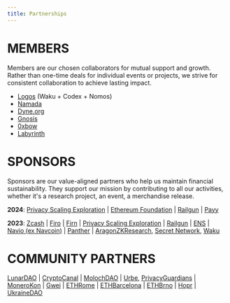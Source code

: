 ```yaml
---
title: Partnerships
---
```


# MEMBERS

Members are our chosen collaborators for mutual support and growth. 
Rather than one-time deals for individual events or projects, we strive for consistent collaboration to achieve lasting impact.

- [Logos](https://logos.co/) (Waku + Codex + Nomos)
- [Namada](https://namada.net/)
- [Dyne.org](https://dyne.org/)
- [Gnosis](https://www.gnosis.io/)
- [0xbow](https://www.0xbow.io/)
- [Labyrinth](https://www.labyrinth.technology/) 

# SPONSORS

Sponsors are our value-aligned partners who help us maintain financial sustainability. 
They support our mission by contributing to all our activities, whether it's a research project, an event, a merchandise release.

**2024**: [Privacy Scaling Exploration](https://pse.dev/) | [Ethereum Foundation](https://ethereum.org/) | [Railgun](https://railgun.org/) | [Payy](https://polybaselabs.com/)

**2023**: [Zcash](https://z.cash/) | [Firo](https://firo.org/) | [Firn](https://firn.cash/) | [Privacy Scaling Exploration](https://pse.dev/) | [Railgun](https://railgun.org/) | [ENS](https://ensdao.org/) | [Navio (ex Navcoin)](https://x.com/navio_official) | [Panther](https://www.pantherprotocol.io/) | [AragonZKResearch](https://research.aragon.org/), [Secret Network](https://scrt.network), [Waku](http://waku.org)

# COMMUNITY PARTNERS

[LunarDAO](https://lunardao.net/) | [CryptoCanal](https://lu.ma/cryptocanal) | [MolochDAO](https://molochdao.com/) | [Urbe](https://linktr.ee/urbe.eth), [PrivacyGuardians](http://privacyguardians.io/) | [MoneroKon](https://monerokon.org/) | [Gwei](https://gwei.cz/) | [ETHRome](www.ethrome.org) | [ETHBarcelona](https://www.ethbarcelona.com/) | [ETHBrno](https://ethbrno.cz/) | [Hopr](https://hoprnet.org/) | [UkraineDAO](https://ukrainedao.love/) 



